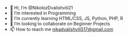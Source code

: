 - 👋 Hi, I’m @NikolozDvalishvili21
- 👀 I’m interested in Programming
- 🌱 I’m currently learning HTML/CSS, JS, Python, PHP, R
- 💞️ I’m looking to collaborate on Beginner Projects
- 📫 How to reach me nikadvalishvili517@gmail.com

<!---
NikolozDvalishvili21/NikolozDvalishvili21 is a ✨ special ✨ repository because its `README.md` (this file) appears on your GitHub profile.
You can click the Preview link to take a look at your changes.
--->
